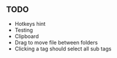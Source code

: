 ## TODO

- Hotkeys hint
- Testing
- Clipboard
- Drag to move file between folders
- Clicking a tag should select all sub tags
